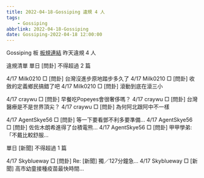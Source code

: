 ```yaml
---
title: 2022-04-18-Gossiping 違規 4 人
tags:
    - Gossiping
abbrlink: 2022-04-18-Gossiping
date: Gossiping-2022-04-18 12:00:00
---
```

Gossiping 板 [板規連結](https://www.ptt.cc/bbs/Gossiping/M.1637425085.A.07D.html)
昨天違規 4 人
<!-- more -->

違規清單
單日 [問卦] 不得超過 2 篇

4/17 Milk0210 □ [問卦] 台灣沒進步原地踏步多久了
4/17 Milk0210 □ [問卦] 收斂的定義鄉民搞錯了吧
4/17 Milk0210 □ [問卦] 滾動到底在滾三小

4/17 craywu □ [問卦] 早餐吃Popeyes會很奢侈嗎？
4/17 craywu □ [問卦] 台灣醫療是不是世界頂尖？
4/17 craywu □ [問卦] 為何阿北跟阿中不一樣

4/17 AgentSkye56 □ [問卦] 等一下要看鄧不利多要準備…
4/17 AgentSkye56 □ [問卦] 佐佐木朗希進得了台積電熊…
4/17 AgentSkye56 □ [問卦] 甲甲學弟:「不戴比較舒服…

單日 [新聞] 不得超過 1 篇

4/17 Skyblueway □ [問卦] Re: [新聞] 獨／127分鐘急…
4/17 Skyblueway □ [新聞] 高市幼童接種疫苗最快時間…
